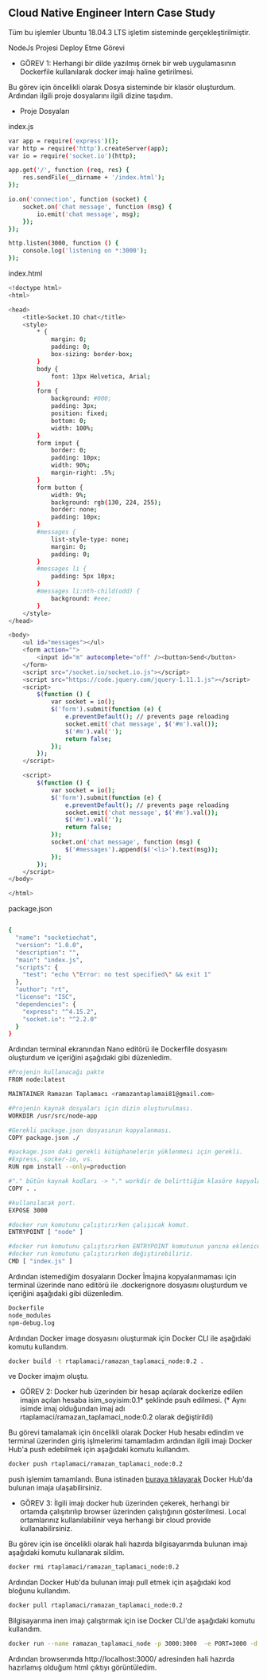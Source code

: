 ## Cloud Native Engineer Intern Case Study
Tüm bu işlemler Ubuntu 18.04.3 LTS işletim sisteminde gerçekleştirilmiştir.

NodeJs Projesi Deploy Etme Görevi

* GÖREV 1: Herhangi bir dilde yazılmış örnek bir web uygulamasının Dockerfile kullanılarak docker imajı
haline getirilmesi.

Bu görev için öncelikli olarak Dosya sisteminde bir klasör oluşturdum. Ardından ilgili proje dosyalarını ilgili dizine taşıdım.

* Proje Dosyaları

index.js
```bash
var app = require('express')();
var http = require('http').createServer(app);
var io = require('socket.io')(http);

app.get('/', function (req, res) {
    res.sendFile(__dirname + '/index.html');
});

io.on('connection', function (socket) {
    socket.on('chat message', function (msg) {
        io.emit('chat message', msg);
    });
});

http.listen(3000, function () {
    console.log('listening on *:3000');
});
 ```
 
 index.html
```bash
<!doctype html>
<html>

<head>
    <title>Socket.IO chat</title>
    <style>
        * {
            margin: 0;
            padding: 0;
            box-sizing: border-box;
        }
        body {
            font: 13px Helvetica, Arial;
        }
        form {
            background: #000;
            padding: 3px;
            position: fixed;
            bottom: 0;
            width: 100%;
        }
        form input {
            border: 0;
            padding: 10px;
            width: 90%;
            margin-right: .5%;
        }
        form button {
            width: 9%;
            background: rgb(130, 224, 255);
            border: none;
            padding: 10px;
        }
        #messages {
            list-style-type: none;
            margin: 0;
            padding: 0;
        }
        #messages li {
            padding: 5px 10px;
        }
        #messages li:nth-child(odd) {
            background: #eee;
        }
    </style>
</head>

<body>
    <ul id="messages"></ul>
    <form action="">
        <input id="m" autocomplete="off" /><button>Send</button>
    </form>
    <script src="/socket.io/socket.io.js"></script>
    <script src="https://code.jquery.com/jquery-1.11.1.js"></script>
    <script>
        $(function () {
            var socket = io();
            $('form').submit(function (e) {
                e.preventDefault(); // prevents page reloading
                socket.emit('chat message', $('#m').val());
                $('#m').val('');
                return false;
            });
        });
    </script>

    <script>
        $(function () {
            var socket = io();
            $('form').submit(function (e) {
                e.preventDefault(); // prevents page reloading
                socket.emit('chat message', $('#m').val());
                $('#m').val('');
                return false;
            });
            socket.on('chat message', function (msg) {
                $('#messages').append($('<li>').text(msg));
            });
        });
    </script>
</body>

</html>
 ```
 package.json
```bash

{
  "name": "socketiochat",
  "version": "1.0.0",
  "description": "",
  "main": "index.js",
  "scripts": {
    "test": "echo \"Error: no test specified\" && exit 1"
  },
  "author": "rt",
  "license": "ISC",
  "dependencies": {
    "express": "^4.15.2",
    "socket.io": "^2.2.0"
  }
}
 ```
 
 Ardından terminal ekranından Nano editörü ile Dockerfile dosyasını oluşturdum ve içeriğini aşağıdaki gibi düzenledim.

```bash
#Projenin kullanacağı pakte
FROM node:latest

MAINTAINER Ramazan Taplamacı <ramazantaplamai81@gmail.com>

#Projenin kaynak dosyaları için dizin oluşturulması.
WORKDIR /usr/src/node-app

#Gerekli package.json dosyasının kopyalanması.
COPY package.json ./

#package.json daki gerekli kütüphanelerin yüklenmesi için gerekli.
#Express, socker-io, vs.
RUN npm install --only=production

#"." bütün kaynak kodları -> "." workdir de belirttiğim klasöre kopyala.
COPY . .

#kullanılacak port.
EXPOSE 3000

#docker run komutunu çalıştırırken çalışıcak komut.
ENTRYPOINT [ "node" ]

#docker run komutunu çalıştırırken ENTRYPOINT komutunun yanına eklenicek ekstra parametre
#docker run komutunu çalıştırırken değiştirebiliriz.
CMD [ "index.js" ]

```

 Ardından istemediğim dosyaların Docker İmajına kopyalanmaması için terminal üzerinde nano editörü ile .dockerignore dosyasını oluşturdum ve içeriğini aşağıdaki gibi düzenledim.
```bash
Dockerfile
node_modules
npm-debug.log
 ```

Ardından Docker image dosyasını oluşturmak için Docker CLI ile aşağıdaki komutu kullandım.

```bash
docker build -t rtaplamaci/ramazan_taplamaci_node:0.2 .
```
ve Docker imajım oluştu.

* GÖREV 2: Docker hub üzerinden bir hesap açılarak dockerize edilen imajın açılan hesaba
isim_soyisim:0.1* şeklinde psuh edilmesi.
(* Aynı isimde imaj olduğundan imaj adı rtaplamaci/ramazan_taplamaci_node:0.2 olarak değiştirildi)

Bu görevi tamalamak için öncelikli olarak Docker Hub hesabı edindim ve terminal üzerinden giriş işlmelerimi tamamladım ardından ilgili imajı Docker Hub'a push edebilmek için aşağıdaki komutu kullandım.

```bash
docker push rtaplamaci/ramazan_taplamaci_node:0.2
```
push işlemim tamamlandı. Buna istinaden [buraya tıklayarak](https://cloud.docker.com/u/rtaplamaci/repository/docker/rtaplamaci/ramazan_taplamaci_node) Docker Hub'da bulunan imaja ulaşabilirsiniz. 


* GÖREV 3: İlgili imajı docker hub üzerinden çekerek, herhangi bir ortamda çalışıtırılıp browser üzerinden
çalıştığının gösterilmesi. Local ortamlarınız kullanılabilinir veya herhangi bir cloud provide
kullanabilirsiniz.

Bu görev için ise öncelikli olarak hali hazırda bilgisayarımda bulunan imajı aşağıdaki komutu kullanarak sildim.

```bash
docker rmi rtaplamaci/ramazan_taplamaci_node:0.2
```
Ardından Docker Hub'da bulunan imajı pull etmek için aşağıdaki kod bloğunu kullandım.
```bash
docker pull rtaplamaci/ramazan_taplamaci_node:0.2
```
Bilgisayarıma inen imajı çalıştırmak için ise Docker CLI'de aşağıdaki komutu kullandım.
```bash
docker run --name ramazan_taplamaci_node -p 3000:3000  -e PORT=3000 -d rtaplamaci/ramazan_taplamaci_node:0.2
```
Ardından browserımda http://localhost:3000/ adresinden hali hazırda hazırlamış olduğum html çıktıyı görüntüledim.


